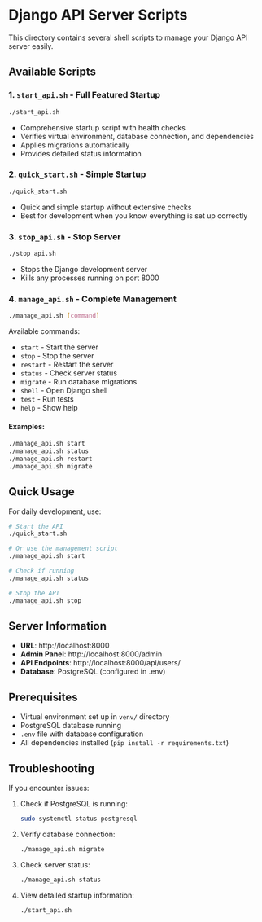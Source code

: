 # Django API Server Scripts

This directory contains several shell scripts to manage your Django API server easily.

## Available Scripts

### 1. `start_api.sh` - Full Featured Startup
```bash
./start_api.sh
```
- Comprehensive startup script with health checks
- Verifies virtual environment, database connection, and dependencies
- Applies migrations automatically
- Provides detailed status information

### 2. `quick_start.sh` - Simple Startup
```bash
./quick_start.sh
```
- Quick and simple startup without extensive checks
- Best for development when you know everything is set up correctly

### 3. `stop_api.sh` - Stop Server
```bash
./stop_api.sh
```
- Stops the Django development server
- Kills any processes running on port 8000

### 4. `manage_api.sh` - Complete Management
```bash
./manage_api.sh [command]
```

Available commands:
- `start` - Start the server
- `stop` - Stop the server
- `restart` - Restart the server
- `status` - Check server status
- `migrate` - Run database migrations
- `shell` - Open Django shell
- `test` - Run tests
- `help` - Show help

#### Examples:
```bash
./manage_api.sh start
./manage_api.sh status
./manage_api.sh restart
./manage_api.sh migrate
```

## Quick Usage

For daily development, use:
```bash
# Start the API
./quick_start.sh

# Or use the management script
./manage_api.sh start

# Check if running
./manage_api.sh status

# Stop the API
./manage_api.sh stop
```

## Server Information

- **URL**: http://localhost:8000
- **Admin Panel**: http://localhost:8000/admin
- **API Endpoints**: http://localhost:8000/api/users/
- **Database**: PostgreSQL (configured in .env)

## Prerequisites

- Virtual environment set up in `venv/` directory
- PostgreSQL database running
- `.env` file with database configuration
- All dependencies installed (`pip install -r requirements.txt`)

## Troubleshooting

If you encounter issues:

1. Check if PostgreSQL is running:
   ```bash
   sudo systemctl status postgresql
   ```

2. Verify database connection:
   ```bash
   ./manage_api.sh migrate
   ```

3. Check server status:
   ```bash
   ./manage_api.sh status
   ```

4. View detailed startup information:
   ```bash
   ./start_api.sh
   ```
